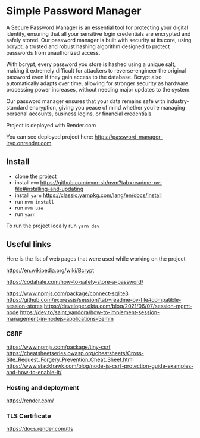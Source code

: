 # Simple Password Manager

A Secure Password Manager is an essential tool for protecting your digital identity, ensuring that all your sensitive login credentials are encrypted and safely stored. Our password manager is built with security at its core, using bcrypt, a trusted and robust hashing algorithm designed to protect passwords from unauthorized access.

With bcrypt, every password you store is hashed using a unique salt, making it extremely difficult for attackers to reverse-engineer the original password even if they gain access to the database. Bcrypt also automatically adapts over time, allowing for stronger security as hardware processing power increases, without needing major updates to the system.

Our password manager ensures that your data remains safe with industry-standard encryption, giving you peace of mind whether you’re managing personal accounts, business logins, or financial credentials.

Project is deployed with Render.com

You can see deployed project here: https://password-manager-lryp.onrender.com

## Install

- clone the project
- install `nvm` https://github.com/nvm-sh/nvm?tab=readme-ov-file#installing-and-updating
- install `yarn` https://classic.yarnpkg.com/lang/en/docs/install
- run `nvm install`
- run `nvm use`
- run `yarn`

To run the project locally run `yarn dev`

## Useful links

Here is the list of web pages that were used while working on the project

https://en.wikipedia.org/wiki/Bcrypt

https://codahale.com/how-to-safely-store-a-password/

https://www.npmjs.com/package/connect-sqlite3
https://github.com/expressjs/session?tab=readme-ov-file#compatible-session-stores
https://developer.okta.com/blog/2021/06/07/session-mgmt-node
https://dev.to/saint_vandora/how-to-implement-session-management-in-nodejs-applications-5emm

### CSRF

https://www.npmjs.com/package/tiny-csrf
https://cheatsheetseries.owasp.org/cheatsheets/Cross-Site_Request_Forgery_Prevention_Cheat_Sheet.html
https://www.stackhawk.com/blog/node-js-csrf-protection-guide-examples-and-how-to-enable-it/

### Hosting and deployment

https://render.com/

### TLS Certificate

https://docs.render.com/tls
